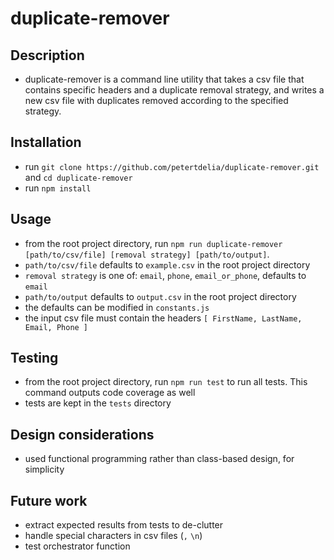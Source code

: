 # duplicate-remover

## Description
- duplicate-remover is a command line utility that takes a csv file that contains specific headers and a duplicate removal strategy, and writes a new csv file with duplicates removed according to the specified strategy.

## Installation
- run `git clone https://github.com/petertdelia/duplicate-remover.git` and `cd duplicate-remover`
- run `npm install`

## Usage
- from the root project directory, run `npm run duplicate-remover [path/to/csv/file] [removal strategy] [path/to/output]`.
- `path/to/csv/file` defaults to `example.csv` in the root project directory
- `removal strategy` is one of: `email`, `phone`, `email_or_phone`, defaults to `email`
- `path/to/output` defaults to `output.csv` in the root project directory
- the defaults can be modified in `constants.js`
- the input csv file must contain the headers `[ FirstName, LastName, Email, Phone ]`

## Testing
- from the root project directory, run `npm run test` to run all tests. This command outputs code coverage as well
- tests are kept in the `tests` directory

## Design considerations
- used functional programming rather than class-based design, for simplicity


## Future work
- extract expected results from tests to de-clutter
- handle special characters in csv files (`,` `\n`)
- test orchestrator function